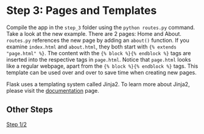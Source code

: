 # Step 3: Pages and Templates

Compile the app in the ```step_3``` folder using the ```python routes.py``` command. Take a look at the new example. There are 2 pages: Home and About. ```routes.py``` references the new page by adding an ```about()``` function. If you examine ```index.html``` and ```about.html```, they both start with ```{% extends "page.html" %}```. The content with the ```{% block %}{% endblock %}``` tags are inserted into the respective tags in ```page.html```. Notice that ```page.html``` looks like a regular webpage, apart from the ```{% block %}{% endblock %}``` tags. This template can be used over and over to save time when creating new pages.

Flask uses a templating system called Jinja2. To learn more about Jinja2, please visit the [documentation](http://jinja.pocoo.org/docs/2.9/) page.

## Other Steps

[Step 1/2](https://github.com/rsm5139/learning-flask)